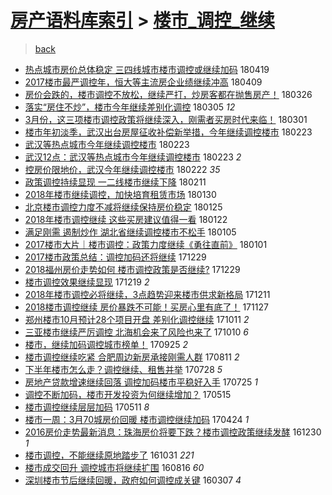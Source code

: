 [房产语料库索引](../../README.md)  > [楼市_调控_继续](楼市_调控_继续.md)
====
> [back](../README.md)

- [热点城市房价总体稳定 三四线城市楼市调控或继续加码](http://jkwz.applinzi.com/ittc/7093727139134440454.html#%E7%83%AD%E7%82%B9%E5%9F%8E%E5%B8%82%E6%88%BF%E4%BB%B7%E6%80%BB%E4%BD%93%E7%A8%B3%E5%AE%9A+%E4%B8%89%E5%9B%9B%E7%BA%BF%E5%9F%8E%E5%B8%82%E6%A5%BC%E5%B8%82%E8%B0%83%E6%8E%A7%E6%88%96%E7%BB%A7%E7%BB%AD%E5%8A%A0%E7%A0%81) 180419  
- [2017楼市最严调控年，恒大等主流房企业绩继续冲高](http://jkwz.applinzi.com/ittc/7090031468195873802.html#2017%E6%A5%BC%E5%B8%82%E6%9C%80%E4%B8%A5%E8%B0%83%E6%8E%A7%E5%B9%B4%EF%BC%8C%E6%81%92%E5%A4%A7%E7%AD%89%E4%B8%BB%E6%B5%81%E6%88%BF%E4%BC%81%E4%B8%9A%E7%BB%A9%E7%BB%A7%E7%BB%AD%E5%86%B2%E9%AB%98) 180409  
- [房价会跌的，楼市调控不放松，继续严打，炒房客都在抛售房产！](http://jkwz.applinzi.com/ittc/7084571768788616203.html#%E6%88%BF%E4%BB%B7%E4%BC%9A%E8%B7%8C%E7%9A%84%EF%BC%8C%E6%A5%BC%E5%B8%82%E8%B0%83%E6%8E%A7%E4%B8%8D%E6%94%BE%E6%9D%BE%EF%BC%8C%E7%BB%A7%E7%BB%AD%E4%B8%A5%E6%89%93%EF%BC%8C%E7%82%92%E6%88%BF%E5%AE%A2%E9%83%BD%E5%9C%A8%E6%8A%9B%E5%94%AE%E6%88%BF%E4%BA%A7%EF%BC%81) 180326  
- [落实“房住不炒”，楼市今年继续差别化调控](http://jkwz.applinzi.com/ittc/7076939106162836496.html#%E8%90%BD%E5%AE%9E%E2%80%9C%E6%88%BF%E4%BD%8F%E4%B8%8D%E7%82%92%E2%80%9D%EF%BC%8C%E6%A5%BC%E5%B8%82%E4%BB%8A%E5%B9%B4%E7%BB%A7%E7%BB%AD%E5%B7%AE%E5%88%AB%E5%8C%96%E8%B0%83%E6%8E%A7) 180305 *12* 
- [3月份，这三项楼市调控政策将继续深入，刚需者买房时代来临！](http://jkwz.applinzi.com/ittc/7075553183164531728.html#3%E6%9C%88%E4%BB%BD%EF%BC%8C%E8%BF%99%E4%B8%89%E9%A1%B9%E6%A5%BC%E5%B8%82%E8%B0%83%E6%8E%A7%E6%94%BF%E7%AD%96%E5%B0%86%E7%BB%A7%E7%BB%AD%E6%B7%B1%E5%85%A5%EF%BC%8C%E5%88%9A%E9%9C%80%E8%80%85%E4%B9%B0%E6%88%BF%E6%97%B6%E4%BB%A3%E6%9D%A5%E4%B8%B4%EF%BC%81) 180301  
- [楼市年初淡季，武汉出台房屋征收补偿新举措，今年继续调控楼市](http://jkwz.applinzi.com/ittc/7073383374159086609.html#%E6%A5%BC%E5%B8%82%E5%B9%B4%E5%88%9D%E6%B7%A1%E5%AD%A3%EF%BC%8C%E6%AD%A6%E6%B1%89%E5%87%BA%E5%8F%B0%E6%88%BF%E5%B1%8B%E5%BE%81%E6%94%B6%E8%A1%A5%E5%81%BF%E6%96%B0%E4%B8%BE%E6%8E%AA%EF%BC%8C%E4%BB%8A%E5%B9%B4%E7%BB%A7%E7%BB%AD%E8%B0%83%E6%8E%A7%E6%A5%BC%E5%B8%82) 180223  
- [武汉等热点城市今年继续调控楼市](http://jkwz.applinzi.com/ittc/7073346801682088967.html#%E6%AD%A6%E6%B1%89%E7%AD%89%E7%83%AD%E7%82%B9%E5%9F%8E%E5%B8%82%E4%BB%8A%E5%B9%B4%E7%BB%A7%E7%BB%AD%E8%B0%83%E6%8E%A7%E6%A5%BC%E5%B8%82) 180223  
- [武汉12点：武汉等热点城市今年继续调控楼市](http://jkwz.applinzi.com/ittc/7073230426938541062.html#%E6%AD%A6%E6%B1%8912%E7%82%B9%EF%BC%9A%E6%AD%A6%E6%B1%89%E7%AD%89%E7%83%AD%E7%82%B9%E5%9F%8E%E5%B8%82%E4%BB%8A%E5%B9%B4%E7%BB%A7%E7%BB%AD%E8%B0%83%E6%8E%A7%E6%A5%BC%E5%B8%82) 180223 *2* 
- [控房价限地价，武汉今年继续调控楼市](http://jkwz.applinzi.com/ittc/7073033688118199312.html#%E6%8E%A7%E6%88%BF%E4%BB%B7%E9%99%90%E5%9C%B0%E4%BB%B7%EF%BC%8C%E6%AD%A6%E6%B1%89%E4%BB%8A%E5%B9%B4%E7%BB%A7%E7%BB%AD%E8%B0%83%E6%8E%A7%E6%A5%BC%E5%B8%82) 180222 *35* 
- [政策调控持续显现 一二线楼市继续下降](http://jkwz.applinzi.com/ittc/7068862009565512711.html#%E6%94%BF%E7%AD%96%E8%B0%83%E6%8E%A7%E6%8C%81%E7%BB%AD%E6%98%BE%E7%8E%B0+%E4%B8%80%E4%BA%8C%E7%BA%BF%E6%A5%BC%E5%B8%82%E7%BB%A7%E7%BB%AD%E4%B8%8B%E9%99%8D) 180211  
- [2018年楼市继续调控，加快培育租赁市场](http://jkwz.applinzi.com/ittc/7064312651394319367.html#2018%E5%B9%B4%E6%A5%BC%E5%B8%82%E7%BB%A7%E7%BB%AD%E8%B0%83%E6%8E%A7%EF%BC%8C%E5%8A%A0%E5%BF%AB%E5%9F%B9%E8%82%B2%E7%A7%9F%E8%B5%81%E5%B8%82%E5%9C%BA) 180130  
- [北京楼市调控力度不减将继续保持房价稳定](http://jkwz.applinzi.com/ittc/7062443735407657994.html#%E5%8C%97%E4%BA%AC%E6%A5%BC%E5%B8%82%E8%B0%83%E6%8E%A7%E5%8A%9B%E5%BA%A6%E4%B8%8D%E5%87%8F%E5%B0%86%E7%BB%A7%E7%BB%AD%E4%BF%9D%E6%8C%81%E6%88%BF%E4%BB%B7%E7%A8%B3%E5%AE%9A) 180125  
- [2018年楼市调控继续 这些买房建议值得一看](http://jkwz.applinzi.com/ittc/7061351183111701511.html#2018%E5%B9%B4%E6%A5%BC%E5%B8%82%E8%B0%83%E6%8E%A7%E7%BB%A7%E7%BB%AD+%E8%BF%99%E4%BA%9B%E4%B9%B0%E6%88%BF%E5%BB%BA%E8%AE%AE%E5%80%BC%E5%BE%97%E4%B8%80%E7%9C%8B) 180122  
- [满足刚需 遏制炒作 湖北省继续调控楼市不松手](http://jkwz.applinzi.com/ittc/7055057774147273745.html#%E6%BB%A1%E8%B6%B3%E5%88%9A%E9%9C%80+%E9%81%8F%E5%88%B6%E7%82%92%E4%BD%9C+%E6%B9%96%E5%8C%97%E7%9C%81%E7%BB%A7%E7%BB%AD%E8%B0%83%E6%8E%A7%E6%A5%BC%E5%B8%82%E4%B8%8D%E6%9D%BE%E6%89%8B) 180105  
- [2017楼市大片｜楼市调控：政策力度继续《勇往直前》](http://jkwz.applinzi.com/ittc/7053464194039415824.html#2017%E6%A5%BC%E5%B8%82%E5%A4%A7%E7%89%87%EF%BD%9C%E6%A5%BC%E5%B8%82%E8%B0%83%E6%8E%A7%EF%BC%9A%E6%94%BF%E7%AD%96%E5%8A%9B%E5%BA%A6%E7%BB%A7%E7%BB%AD%E3%80%8A%E5%8B%87%E5%BE%80%E7%9B%B4%E5%89%8D%E3%80%8B) 180101  
- [2017楼市政策总结：调控加码还将继续](http://jkwz.applinzi.com/ittc/7052497776754033681.html#2017%E6%A5%BC%E5%B8%82%E6%94%BF%E7%AD%96%E6%80%BB%E7%BB%93%EF%BC%9A%E8%B0%83%E6%8E%A7%E5%8A%A0%E7%A0%81%E8%BF%98%E5%B0%86%E7%BB%A7%E7%BB%AD) 171229  
- [2018福州房价走势如何 楼市调控政策是否继续?](http://jkwz.applinzi.com/ittc/7052467317248623632.html#2018%E7%A6%8F%E5%B7%9E%E6%88%BF%E4%BB%B7%E8%B5%B0%E5%8A%BF%E5%A6%82%E4%BD%95+%E6%A5%BC%E5%B8%82%E8%B0%83%E6%8E%A7%E6%94%BF%E7%AD%96%E6%98%AF%E5%90%A6%E7%BB%A7%E7%BB%AD%3F) 171229  
- [楼市调控效果继续显现](http://jkwz.applinzi.com/ittc/7048837837921715216.html#%E6%A5%BC%E5%B8%82%E8%B0%83%E6%8E%A7%E6%95%88%E6%9E%9C%E7%BB%A7%E7%BB%AD%E6%98%BE%E7%8E%B0) 171219 *2* 
- [2018年楼市调控必将继续，3点趋势迎来楼市供求新格局](http://jkwz.applinzi.com/ittc/7045817180392784912.html#2018%E5%B9%B4%E6%A5%BC%E5%B8%82%E8%B0%83%E6%8E%A7%E5%BF%85%E5%B0%86%E7%BB%A7%E7%BB%AD%EF%BC%8C3%E7%82%B9%E8%B6%8B%E5%8A%BF%E8%BF%8E%E6%9D%A5%E6%A5%BC%E5%B8%82%E4%BE%9B%E6%B1%82%E6%96%B0%E6%A0%BC%E5%B1%80) 171211  
- [2018楼市调控继续 房价暴跌不可能！买房心里有底了！](http://jkwz.applinzi.com/ittc/7040404797985915920.html#2018%E6%A5%BC%E5%B8%82%E8%B0%83%E6%8E%A7%E7%BB%A7%E7%BB%AD+%E6%88%BF%E4%BB%B7%E6%9A%B4%E8%B7%8C%E4%B8%8D%E5%8F%AF%E8%83%BD%EF%BC%81%E4%B9%B0%E6%88%BF%E5%BF%83%E9%87%8C%E6%9C%89%E5%BA%95%E4%BA%86%EF%BC%81) 171127  
- [郑州楼市10月预计28个项目开盘 差别化调控继续](http://jkwz.applinzi.com/ittc/7023112426931880977.html#%E9%83%91%E5%B7%9E%E6%A5%BC%E5%B8%8210%E6%9C%88%E9%A2%84%E8%AE%A128%E4%B8%AA%E9%A1%B9%E7%9B%AE%E5%BC%80%E7%9B%98+%E5%B7%AE%E5%88%AB%E5%8C%96%E8%B0%83%E6%8E%A7%E7%BB%A7%E7%BB%AD) 171011 *2* 
- [三亚楼市继续严厉调控 北海机会来了风险也来了](http://jkwz.applinzi.com/ittc/7022871189515666449.html#%E4%B8%89%E4%BA%9A%E6%A5%BC%E5%B8%82%E7%BB%A7%E7%BB%AD%E4%B8%A5%E5%8E%89%E8%B0%83%E6%8E%A7+%E5%8C%97%E6%B5%B7%E6%9C%BA%E4%BC%9A%E6%9D%A5%E4%BA%86%E9%A3%8E%E9%99%A9%E4%B9%9F%E6%9D%A5%E4%BA%86) 171010 *6* 
- [楼市，继续加码调控城市榜单！](http://jkwz.applinzi.com/ittc/7017185072317465617.html#%E6%A5%BC%E5%B8%82%EF%BC%8C%E7%BB%A7%E7%BB%AD%E5%8A%A0%E7%A0%81%E8%B0%83%E6%8E%A7%E5%9F%8E%E5%B8%82%E6%A6%9C%E5%8D%95%EF%BC%81) 170925 *2* 
- [楼市调控继续吃紧 合肥周边新房承接刚需人群](http://jkwz.applinzi.com/ittc/7000472596116931600.html#%E6%A5%BC%E5%B8%82%E8%B0%83%E6%8E%A7%E7%BB%A7%E7%BB%AD%E5%90%83%E7%B4%A7+%E5%90%88%E8%82%A5%E5%91%A8%E8%BE%B9%E6%96%B0%E6%88%BF%E6%89%BF%E6%8E%A5%E5%88%9A%E9%9C%80%E4%BA%BA%E7%BE%A4) 170811 *2* 
- [下半年楼市怎么走？调控继续、租售并举](http://jkwz.applinzi.com/ittc/6995152112085107729.html#%E4%B8%8B%E5%8D%8A%E5%B9%B4%E6%A5%BC%E5%B8%82%E6%80%8E%E4%B9%88%E8%B5%B0%EF%BC%9F%E8%B0%83%E6%8E%A7%E7%BB%A7%E7%BB%AD%E3%80%81%E7%A7%9F%E5%94%AE%E5%B9%B6%E4%B8%BE) 170728 *5* 
- [房地产贷款增速继续回落 调控加码楼市平稳好入手](http://jkwz.applinzi.com/ittc/6994286216818983952.html#%E6%88%BF%E5%9C%B0%E4%BA%A7%E8%B4%B7%E6%AC%BE%E5%A2%9E%E9%80%9F%E7%BB%A7%E7%BB%AD%E5%9B%9E%E8%90%BD+%E8%B0%83%E6%8E%A7%E5%8A%A0%E7%A0%81%E6%A5%BC%E5%B8%82%E5%B9%B3%E7%A8%B3%E5%A5%BD%E5%85%A5%E6%89%8B) 170725 *1* 
- [调控不断加码，楼市开发投资为何继续增加？](http://jkwz.applinzi.com/ittc/6968005371560985604.html#%E8%B0%83%E6%8E%A7%E4%B8%8D%E6%96%AD%E5%8A%A0%E7%A0%81%EF%BC%8C%E6%A5%BC%E5%B8%82%E5%BC%80%E5%8F%91%E6%8A%95%E8%B5%84%E4%B8%BA%E4%BD%95%E7%BB%A7%E7%BB%AD%E5%A2%9E%E5%8A%A0%EF%BC%9F) 170515  
- [楼市调控继续层层加码](http://jkwz.applinzi.com/ittc/6966211362832253956.html#%E6%A5%BC%E5%B8%82%E8%B0%83%E6%8E%A7%E7%BB%A7%E7%BB%AD%E5%B1%82%E5%B1%82%E5%8A%A0%E7%A0%81) 170511 *8* 
- [楼市一周：3月70城房价回暖 楼市调控继续加码](http://jkwz.applinzi.com/ittc/6960045680969122820.html#%E6%A5%BC%E5%B8%82%E4%B8%80%E5%91%A8%EF%BC%9A3%E6%9C%8870%E5%9F%8E%E6%88%BF%E4%BB%B7%E5%9B%9E%E6%9A%96+%E6%A5%BC%E5%B8%82%E8%B0%83%E6%8E%A7%E7%BB%A7%E7%BB%AD%E5%8A%A0%E7%A0%81) 170424 *1* 
- [2016房价走势最新消息：珠海房价将要下跌？楼市调控政策继续发酵](http://jkwz.applinzi.com/ittc/6917460415331435524.html#2016%E6%88%BF%E4%BB%B7%E8%B5%B0%E5%8A%BF%E6%9C%80%E6%96%B0%E6%B6%88%E6%81%AF%EF%BC%9A%E7%8F%A0%E6%B5%B7%E6%88%BF%E4%BB%B7%E5%B0%86%E8%A6%81%E4%B8%8B%E8%B7%8C%EF%BC%9F%E6%A5%BC%E5%B8%82%E8%B0%83%E6%8E%A7%E6%94%BF%E7%AD%96%E7%BB%A7%E7%BB%AD%E5%8F%91%E9%85%B5) 161230 *1* 
- [楼市调控，不能继续原地踏步了](http://jkwz.applinzi.com/ittc/6894980476321661957.html#%E6%A5%BC%E5%B8%82%E8%B0%83%E6%8E%A7%EF%BC%8C%E4%B8%8D%E8%83%BD%E7%BB%A7%E7%BB%AD%E5%8E%9F%E5%9C%B0%E8%B8%8F%E6%AD%A5%E4%BA%86) 161031 *221* 
- [楼市成交回升 调控城市将继续扩围](http://jkwz.applinzi.com/ittc/6866880693040317444.html#%E6%A5%BC%E5%B8%82%E6%88%90%E4%BA%A4%E5%9B%9E%E5%8D%87+%E8%B0%83%E6%8E%A7%E5%9F%8E%E5%B8%82%E5%B0%86%E7%BB%A7%E7%BB%AD%E6%89%A9%E5%9B%B4) 160816 *60* 
- [深圳楼市节后继续回暖，政府如何调控成关键](http://jkwz.applinzi.com/ittc/6806900865491272709.html#%E6%B7%B1%E5%9C%B3%E6%A5%BC%E5%B8%82%E8%8A%82%E5%90%8E%E7%BB%A7%E7%BB%AD%E5%9B%9E%E6%9A%96%EF%BC%8C%E6%94%BF%E5%BA%9C%E5%A6%82%E4%BD%95%E8%B0%83%E6%8E%A7%E6%88%90%E5%85%B3%E9%94%AE) 160307 *4* 
